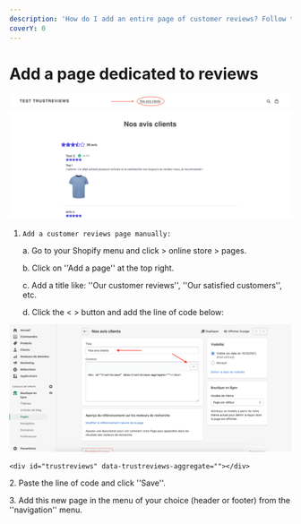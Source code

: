 ```yaml
---
description: 'How do I add an entire page of customer reviews? Follow the steps below:'
coverY: 0
---
```


# Add a page dedicated to reviews

![Vous pouvez appeler cette page comme vous le souhaitez: Nos avis clients, Nos clients satisfaits, etc...](<../.gitbook/assets/Capture d’écran 2021-10-17 à 17.20.02.png>)

1.  ```
    Add a customer reviews page manually:
    ```

    a. Go to your Shopify menu and click > online store > pages.

    b. Click on ''Add a page'' at the top right.

    c. Add a title like: ''Our customer reviews'', ''Our satisfied customers'', etc.

    d. Click the < > button and add the line of code below:

![Ajoutez la ligne de code ci-dessous:](<../.gitbook/assets/Capture d’écran 2021-10-16 à 21.58.38.png>)

```
<div id="trustreviews" data-trustreviews-aggregate=""></div>
```

2\. Paste the line of code and click ''Save''.

3\. Add this new page in the menu of your choice (header or footer) from the ''navigation'' menu.
